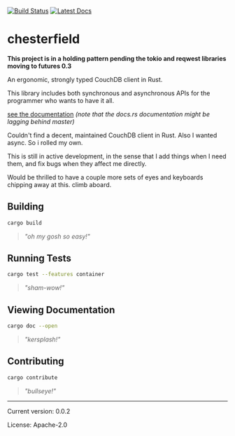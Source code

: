 [![Build Status](https://travis-ci.org/danieleades/chesterfield.svg?branch=master)](https://travis-ci.org/danieleades/chesterfield)
[![Latest Docs](https://docs.rs/chesterfield/badge.svg)](https://docs.rs/chesterfield/)

# chesterfield

**This project is in a holding pattern pending the tokio and reqwest libraries moving to futures 0.3**

An ergonomic, strongly typed CouchDB client in Rust.

This library includes both synchronous and asynchronous APIs for the programmer who wants to have it all.

[see the documentation](https://docs.rs/chesterfield/0.0.1/chesterfield/)
*(note that the docs.rs documentation might be lagging behind master)*

Couldn't find a decent, maintained CouchDB client in Rust. Also I wanted async. So i rolled my own.

This is still in active development, in the sense that I add things when I need them, and fix bugs when they affect
me directly.

Would be thrilled to have a couple more sets of eyes and keyboards chipping away at this. climb aboard.

## Building
```bash
cargo build
```
>*"oh my gosh so easy!"*

## Running Tests
```bash
cargo test --features container
```
>*"sham-wow!"*

## Viewing Documentation
```bash
cargo doc --open
```
>*"kersplash!"*

## Contributing
```bash
cargo contribute
```
>*"bullseye!"*

---

Current version: 0.0.2

License: Apache-2.0
